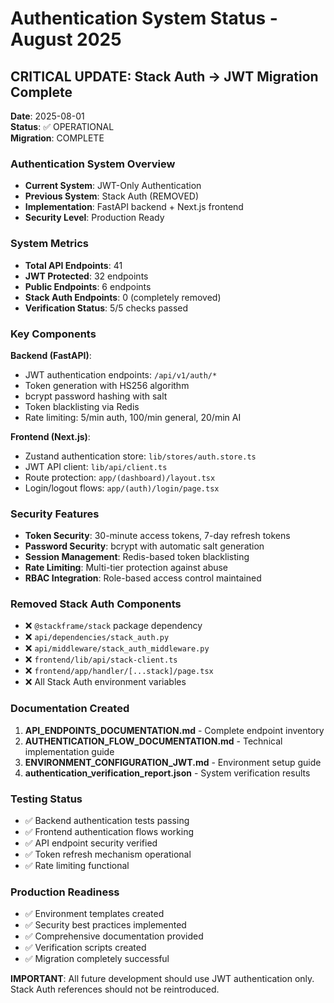 # Authentication System Status - August 2025

## CRITICAL UPDATE: Stack Auth → JWT Migration Complete

**Date**: 2025-08-01  
**Status**: ✅ OPERATIONAL  
**Migration**: COMPLETE  

### Authentication System Overview
- **Current System**: JWT-Only Authentication
- **Previous System**: Stack Auth (REMOVED)
- **Implementation**: FastAPI backend + Next.js frontend
- **Security Level**: Production Ready

### System Metrics
- **Total API Endpoints**: 41
- **JWT Protected**: 32 endpoints
- **Public Endpoints**: 6 endpoints  
- **Stack Auth Endpoints**: 0 (completely removed)
- **Verification Status**: 5/5 checks passed

### Key Components
**Backend (FastAPI)**:
- JWT authentication endpoints: `/api/v1/auth/*`
- Token generation with HS256 algorithm
- bcrypt password hashing with salt
- Token blacklisting via Redis
- Rate limiting: 5/min auth, 100/min general, 20/min AI

**Frontend (Next.js)**:
- Zustand authentication store: `lib/stores/auth.store.ts`
- JWT API client: `lib/api/client.ts`
- Route protection: `app/(dashboard)/layout.tsx`
- Login/logout flows: `app/(auth)/login/page.tsx`

### Security Features
- **Token Security**: 30-minute access tokens, 7-day refresh tokens
- **Password Security**: bcrypt with automatic salt generation
- **Session Management**: Redis-based token blacklisting
- **Rate Limiting**: Multi-tier protection against abuse
- **RBAC Integration**: Role-based access control maintained

### Removed Stack Auth Components
- ❌ `@stackframe/stack` package dependency
- ❌ `api/dependencies/stack_auth.py`
- ❌ `api/middleware/stack_auth_middleware.py`
- ❌ `frontend/lib/api/stack-client.ts`
- ❌ `frontend/app/handler/[...stack]/page.tsx`
- ❌ All Stack Auth environment variables

### Documentation Created
1. **API_ENDPOINTS_DOCUMENTATION.md** - Complete endpoint inventory
2. **AUTHENTICATION_FLOW_DOCUMENTATION.md** - Technical implementation guide
3. **ENVIRONMENT_CONFIGURATION_JWT.md** - Environment setup guide
4. **authentication_verification_report.json** - System verification results

### Testing Status
- ✅ Backend authentication tests passing
- ✅ Frontend authentication flows working
- ✅ API endpoint security verified
- ✅ Token refresh mechanism operational
- ✅ Rate limiting functional

### Production Readiness
- ✅ Environment templates created
- ✅ Security best practices implemented
- ✅ Comprehensive documentation provided
- ✅ Verification scripts created
- ✅ Migration completely successful

**IMPORTANT**: All future development should use JWT authentication only. Stack Auth references should not be reintroduced.